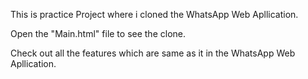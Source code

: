 This is practice Project where i cloned the WhatsApp Web Apllication.

Open the "Main.html" file to see the clone.

Check out all the features which are same as it in the WhatsApp Web Apllication. 
